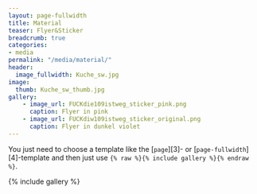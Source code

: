 ```yaml
---
layout: page-fullwidth
title: Material
teaser: Flyer&Sticker
breadcrumb: true
categories:
- media
permalink: "/media/material/"
header:
  image_fullwidth: Kuche_sw.jpg
image:
  thumb: Kuche_sw_thumb.jpg
gallery:
    - image_url: FUCKdie109istweg_sticker_pink.png
      caption: Flyer in pink
    - image_url: FUCKdiw109istweg_sticker_original.png
      caption: Flyer in dunkel violet
---
```

You just need to choose a template like the [`page`][3]- or [`page-fullwidth`][4]-template and then just use `{% raw %}{% include gallery %}{% endraw %}`.
<!--more-->

{% include gallery %}